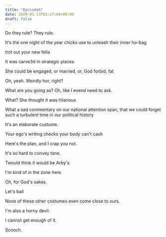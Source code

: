 ```yaml
---
title: "Episode6"
date: 2020-01-13T01:27:04+09:00
draft: false
---
```


Do they rule? They rule.

It's the one night of the year chicks use to unleash their inner ho-bag

trot out your new fella

It was carve3d in strategic places

She could be engaged, or married, or, God forbid, fat

Oh, yeah. Weirdly hor, right?

What are you going as? Oh, like I evend need to ask.

What? She thought it was hilarious

What a sad commentary on our national attention span, that we could forget such a turbulent time in our political history

It's an elaborate custume.

Your ego's writing checks your body can't cash

Here's the plan, and I crap you not.

It's so hard to convey tone.

Twould think it would be Arby's

I'm kind of in the zone here.

Oh, for God's sakes.

Let's bail

None of these other costumes even come close to ours.

I'm also a horny devil.

I cannot get enough of it.

Scooch.